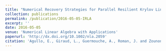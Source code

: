 ```yaml
---
title: "Numerical Recovery Strategies for Parallel Resilient Krylov Linear Solvers"
collection: publications
permalink: /publication/2016-05-05-IRLA
excerpt: ''
date: 2016-05-05
venue: 'Numerical Linear Algebra with Applications'
paperurl: 'http://dx.doi.org/10.1002/nla.2059'
citation: 'Agullo, E., Giraud, L., Guermouche, A., Roman, J. and Zounon, M., 2016. Numerical recovery strategies for parallel resilient Krylov linear solvers. Numerical Linear Algebra with Applications, 23(5), pp.888-905.'
---
```


